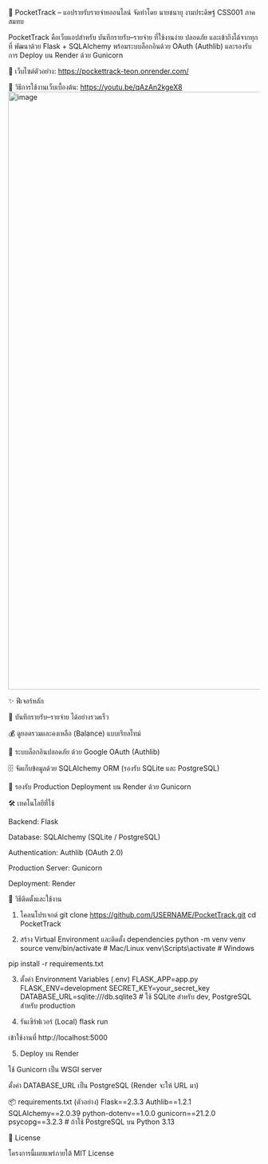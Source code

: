 📌 PocketTrack – แอปรายรับรายจ่ายออนไลน์
จัดทำโดย นายชนายุ งามประดิษฐ์ CSS001 ภาคสมทบ

PocketTrack คือเว็บแอปสำหรับ บันทึกรายรับ–รายจ่าย ที่ใช้งานง่าย ปลอดภัย และเข้าถึงได้จากทุกที่
พัฒนาด้วย Flask + SQLAlchemy พร้อมระบบล็อกอินด้วย OAuth (Authlib) และรองรับการ Deploy บน Render ด้วย Gunicorn

🔗 เว็บไซต์ตัวอย่าง: https://pockettrack-teon.onrender.com/

🔗 วิธีการใช้งานเว็บเบื้องต้น: https://youtu.be/qAzAn2kgeX8
<img width="779" height="1199" alt="image" src="https://github.com/user-attachments/assets/30234155-4c19-4f04-bd25-7d8e43f09505" />


✨ ฟีเจอร์หลัก

📝 บันทึกรายรับ–รายจ่าย ได้อย่างรวดเร็ว

💰 ดูยอดรวมและคงเหลือ (Balance) แบบเรียลไทม์

🔑 ระบบล็อกอินปลอดภัย ด้วย Google OAuth (Authlib)

🗄️ จัดเก็บข้อมูลด้วย SQLAlchemy ORM (รองรับ SQLite และ PostgreSQL)

🚀 รองรับ Production Deployment บน Render ด้วย Gunicorn

🛠️ เทคโนโลยีที่ใช้

Backend: Flask

Database: SQLAlchemy (SQLite / PostgreSQL)

Authentication: Authlib (OAuth 2.0)

Production Server: Gunicorn

Deployment: Render

🚀 วิธีติดตั้งและใช้งาน
1. โคลนโปรเจกต์
git clone https://github.com/USERNAME/PocketTrack.git
cd PocketTrack

2. สร้าง Virtual Environment และติดตั้ง dependencies
python -m venv venv
source venv/bin/activate  # Mac/Linux
venv\Scripts\activate     # Windows

pip install -r requirements.txt

3. ตั้งค่า Environment Variables (.env)
FLASK_APP=app.py
FLASK_ENV=development
SECRET_KEY=your_secret_key
DATABASE_URL=sqlite:///db.sqlite3   # ใช้ SQLite สำหรับ dev, PostgreSQL สำหรับ production

4. รันเซิร์ฟเวอร์ (Local)
flask run


เข้าใช้งานที่ http://localhost:5000

5. Deploy บน Render

ใช้ Gunicorn เป็น WSGI server

ตั้งค่า DATABASE_URL เป็น PostgreSQL (Render จะให้ URL มา)

📦 requirements.txt (ตัวอย่าง)
Flask==2.3.3
Authlib==1.2.1
SQLAlchemy==2.0.39
python-dotenv==1.0.0
gunicorn==21.2.0
psycopg==3.2.3   # ถ้าใช้ PostgreSQL บน Python 3.13

📄 License

โครงการนี้เผยแพร่ภายใต้ MIT License

